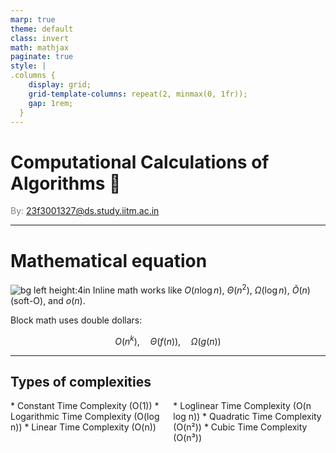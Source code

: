 ```yaml
---
marp: true
theme: default
class: invert
math: mathjax
paginate: true
style: |
.columns {
    display: grid;
    grid-template-columns: repeat(2, minmax(0, 1fr));
    gap: 1rem;
  }
---
```


# <!--fit-->Computational Calculations of Algorithms :rocket:
<span style="color:grey">By: 23f3001327@ds.study.iitm.ac.in

---
# Mathematical equation
![bg left height:4in](logo.jpg)
Inline math works like $O(n \log n)$, $\Theta(n^2)$, $\Omega(\log n)$, $\tilde O(n)$ (soft-O), and $o(n)$.

Block math uses double dollars:

$$
O(n^k),\quad \Theta(f(n)),\quad \Omega(g(n))
$$

---
<!-- _backgroundColor: skyblue -->
## Types of complexities
<div class="columns">
<div>
* Constant Time Complexity (O(1))
* Logarithmic Time Complexity (O(log n))
* Linear Time Complexity (O(n))
</div>
<div>
* Loglinear Time Complexity (O(n log n))
* Quadratic Time Complexity (O(n²))
* Cubic Time Complexity (O(n³))
</div>
